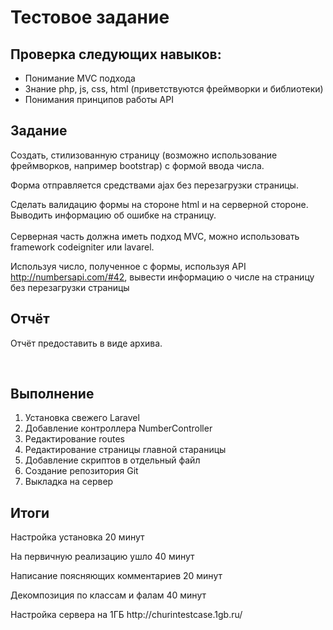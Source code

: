 <h1><strong>Тестовое задание</strong></h1>
<h2><strong>Проверка следующих навыков:</strong></h2>
<ul>
<li>Понимание MVC подхода</li>
<li>Знание php, js, css, html (приветствуются фреймворки и библиотеки)</li>
<li>Понимания принципов работы API</li>
</ul>
<h2><strong>Задание</strong></h2>
<p>Создать, стилизованную страницу (возможно использование фреймворков, например bootstrap) с формой ввода числа.</p>
<p>Форма отправляется средствами ajax без перезагрузки страницы.</p>
<p>Сделать валидацию формы на стороне html и на серверной стороне. Выводить информацию об ошибке на страницу.<br /> <br /> Серверная часть должна иметь подход MVC, можно использовать framework codeigniter или lavarel.</p>
<p>Используя число, полученное с формы, используя API <a href="http://numbersapi.com/#42">http://numbersapi.com/#42</a>, вывести информацию о числе на страницу без перезагрузки страницы</p>
<h2><strong>Отчёт</strong></h2>
<p>Отчёт предоставить в виде архива.</p>
<p>&nbsp;</p>
<h2><strong>Выполнение</strong></h2>
<ol>
<li>Установка свежего Laravel</li>
<li>Добавление контроллера NumberController</li>
<li>Редактирование routes</li>
<li>Редактирование страницы главной стараницы</li>
<li>Добавление скриптов в отдельный файл</li>
<li>Создание репозитория Git</li>
<li>Выкладка на сервер</li>
</ol>
<h2><strong>Итоги</strong></h2>
<p>Настройка установка 20 минут</p>
<p>На первичную реализацию ушло 40 минут</p>
<p>Написание поясняющих комментариев 20 минут</p>
<p>Декомпозиция по классам и фалам 40 минут</p>
<p>Настройка сервера на 1ГБ http://churintestcase.1gb.ru/</p>
